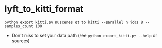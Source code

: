 # lyft_to_kitti_format

```python export_kitti.py nuscenes_gt_to_kitti --parallel_n_jobs 8 --samples_count 100```
 - Don't miss to set your data path (see ```python export_kitti.py --help``` or sources)
 
 

